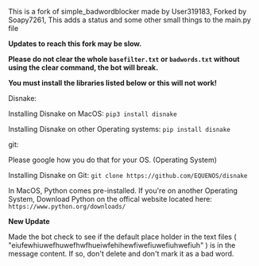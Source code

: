 This is a fork of simple_badwordblocker made by User319183, Forked by Soapy7261, This adds a status and some other small things to the main.py file

**Updates to reach this fork may be slow.**

**Please do not clear the whole `basefilter.txt` or `badwords.txt` without using the clear command, the bot will break.**

**You must install the libraries listed below or this will not work!**

Disnake:

Installing Disnake on MacOS: `pip3 install disnake`

Installing Disnake on other Operating systems: `pip install disnake`

git:

Please google how you do that for your OS. (Operating System)

Installing Disnake on Git: `git clone https://github.com/EQUENOS/disnake`

In MacOS, Python comes pre-installed. If you're on another Operating System, Download Python on the offical website located here: `https://www.python.org/downloads/`

**New Update**

Made the bot check to see if the default place holder in the text files ( "eiufewhiuwefhuwefhwfhueiwfehihewfiwefiuwefiuhwefiuh" ) is in the message content. If so, don't delete and don't mark it as a bad word.
